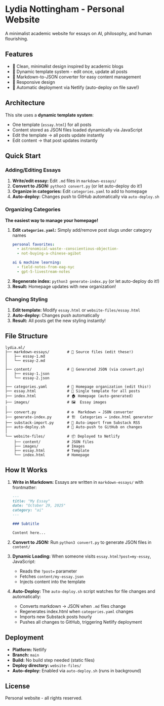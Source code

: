 # Lydia Nottingham - Personal Website

A minimalist academic website for essays on AI, philosophy, and human flourishing.

## Features

- 🎨 Clean, minimalist design inspired by academic blogs
- 📝 Dynamic template system - edit once, update all posts
- 🔄 Markdown-to-JSON converter for easy content management
- 📱 Responsive design
- 🚀 Automatic deployment via Netlify (auto-deploy on file save!)

## Architecture

This site uses a **dynamic template system**:
- One template (`essay.html`) for all posts
- Content stored as JSON files loaded dynamically via JavaScript
- Edit the template → all posts update instantly
- Edit content → that post updates instantly

## Quick Start

### Adding/Editing Essays

1. **Write/edit essay:** Edit `.md` files in `markdown-essays/`
2. **Convert to JSON:** `python3 convert.py` (or let auto-deploy do it!)
3. **Organize in categories:** Edit `categories.yaml` to add to homepage
4. **Auto-deploy:** Changes push to GitHub automatically via `auto-deploy.sh`

### Organizing Categories

**The easiest way to manage your homepage!**

1. **Edit `categories.yaml`:** Simply add/remove post slugs under category names
   ```yaml
   personal favorites:
     - astronomical-waste--conscientious-objection-
     - not-buying-a-chinese-agibot
   
   ai & machine learning:
     - field-notes-from-eag-nyc
     - gpt-5-livestream-notes
   ```
2. **Regenerate index:** `python3 generate-index.py` (or let auto-deploy do it!)
3. **Result:** Homepage updates with new organization!

### Changing Styling

1. **Edit template:** Modify `essay.html` or `website-files/essay.html`
2. **Auto-deploy:** Changes push automatically
3. **Result:** All posts get the new styling instantly!

## File Structure

```
lydia.ml/
├── markdown-essays/        # 📝 Source files (edit these!)
│   ├── essay-1.md
│   └── essay-2.md
│
├── content/                # 🔄 Generated JSON (via convert.py)
│   ├── essay-1.json
│   └── essay-2.json
│
├── categories.yaml         # 📂 Homepage organization (edit this!)
├── essay.html              # 🎨 Single template for all posts
├── index.html              # 🏠 Homepage (auto-generated)
├── images/                 # 🖼️  Essay images
│
├── convert.py              # ⚙️  Markdown → JSON converter
├── generate-index.py       # 🏗️  Categories → index.html generator
├── substack-import.py      # 📰 Auto-import from Substack RSS
├── auto-deploy.sh          # 🚀 Auto-push to GitHub on changes
│
└── website-files/          # 📦 Deployed to Netlify
    ├── content/            # JSON files
    ├── images/             # Images
    ├── essay.html          # Template
    └── index.html          # Homepage
```

## How It Works

1. **Write in Markdown:** Essays are written in `markdown-essays/` with frontmatter:
   ```markdown
   ---
   title: "My Essay"
   date: "October 29, 2025"
   category: "ai"
   ---
   
   ### Subtitle
   
   Content here...
   ```

2. **Convert to JSON:** Run `python3 convert.py` to generate JSON files in `content/`

3. **Dynamic Loading:** When someone visits `essay.html?post=my-essay`, JavaScript:
   - Reads the `?post=` parameter
   - Fetches `content/my-essay.json`
   - Injects content into the template

4. **Auto-Deploy:** The `auto-deploy.sh` script watches for file changes and automatically:
   - Converts markdown → JSON when `.md` files change
   - Regenerates index.html when `categories.yaml` changes
   - Imports new Substack posts hourly
   - Pushes all changes to GitHub, triggering Netlify deployment

## Deployment

- **Platform:** Netlify
- **Branch:** `main`
- **Build:** No build step needed (static files)
- **Deploy directory:** `website-files/`
- **Auto-deploy:** Enabled via `auto-deploy.sh` (runs in background)

## License

Personal website - all rights reserved.